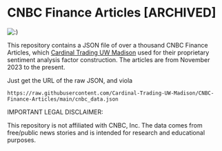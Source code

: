 # CNBC Finance Articles [ARCHIVED]

![:)](https://media.tenor.com/fLDZprJ5sXYAAAAC/jim-cramer-cnbc.gif)

This repository contains a JSON file of over a thousand CNBC Finance Articles, which [Cardinal Trading UW Madison](https://cardinaltradinguw.com/) used for their proprietary sentiment analysis factor construction. The articles are from November 2023 to the present. 


Just get the URL of the raw JSON, and viola 
```
https://raw.githubusercontent.com/Cardinal-Trading-UW-Madison/CNBC-Finance-Articles/main/cnbc_data.json

```

IMPORTANT LEGAL DISCLAIMER:

This repository is not affiliated with CNBC, Inc. The data comes from free/public news stories and is intended for research and educational purposes.


